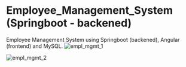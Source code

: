 # Employee_Management_System (Springboot - backened)
Employee Management System using Springboot (backened), Angular (frontend) and MySQL. 
![empl_mgmt_1](https://user-images.githubusercontent.com/116880538/208237791-f09485cb-7f70-4c19-8a31-7d47a333af7b.png)

![empl_mgmt_2](https://user-images.githubusercontent.com/116880538/208237840-fb8f55de-0eee-4630-89a0-c926223372dd.png)

